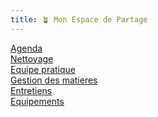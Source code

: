```yaml
---
title: 🪴 Mon Espace de Partage
---
```


[Agenda](notes/AgendaMaJournee.md)\
[Nettoyage](notes/nettoyage/nettoyage.md)\
[Equipe pratique](notes/departements/D_EquipePratique.md)\
[Gestion des matieres](notes/departements/GestionDesMatieres.md)\
[Entretiens](notes/entretiens/L_Entretiens.md)\
[Equipements](notes/departements/L_Equipements.md)